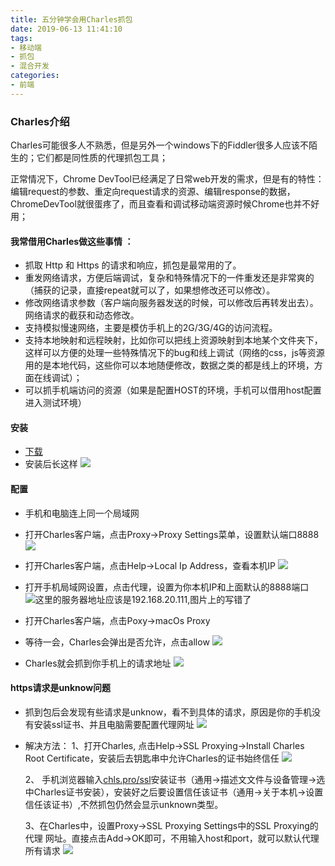 ```yaml
---
title: 五分钟学会用Charles抓包
date: 2019-06-13 11:41:10
tags:
- 移动端
- 抓包
- 混合开发
categories: 
- 前端
---
```

### Charles介绍
Charles可能很多人不熟悉，但是另外一个windows下的Fiddler很多人应该不陌生的；它们都是同性质的代理抓包工具；

正常情况下，Chrome DevTool已经满足了日常web开发的需求，但是有的特性：编辑request的参数、重定向request请求的资源、编辑response的数据，ChromeDevTool就很蛋疼了，而且查看和调试移动端资源时候Chrome也并不好用；

#### 我常借用Charles做这些事情 ：

+ 抓取 Http 和 Https 的请求和响应，抓包是最常用的了。
+ 重发网络请求，方便后端调试，复杂和特殊情况下的一件重发还是非常爽的（捕获的记录，直接repeat就可以了，如果想修改还可以修改）。
+ 修改网络请求参数（客户端向服务器发送的时候，可以修改后再转发出去）。
网络请求的截获和动态修改。
+ 支持模拟慢速网络，主要是模仿手机上的2G/3G/4G的访问流程。
+ 支持本地映射和远程映射，比如你可以把线上资源映射到本地某个文件夹下，这样可以方便的处理一些特殊情况下的bug和线上调试（网络的css，js等资源用的是本地代码，这些你可以本地随便修改，数据之类的都是线上的环境，方面在线调试）；
+ 可以抓手机端访问的资源（如果是配置HOST的环境，手机可以借用host配置进入测试环境）

#### 安装

+ [下载](https://www.charlesproxy.com/download/)
+ 安装后长这样
![](/img/4539636-180696d9002e8d67.png)

#### 配置

+ 手机和电脑连上同一个局域网
+ 打开Charles客户端，点击Proxy->Proxy Settings菜单，设置默认端口8888
![](/img/4539636-f6d1bfc18138748e.png)
+  打开Charles客户端，点击Help->Local Ip Address，查看本机IP
![](/img/4539636-2f53aed0bec5c1eb.png)

+ 打开手机局域网设置，点击代理，设置为你本机IP和上面默认的8888端口
![这里的服务器地址应该是192.168.20.111,图片上的写错了](/img/4539636-42f4fc8dec2116af.png)

+ 打开Charles客户端，点击Poxy->macOs Proxy
+ 等待一会，Charles会弹出是否允许，点击allow
![](/img/4539636-792cc727406daa23.png)

+ Charles就会抓到你手机上的请求地址
![](/img/4539636-1adae9720654edb8.png)

#### https请求是unknow问题

+ 抓到包后会发现有些请求是unknow，看不到具体的请求，原因是你的手机没有安装ssl证书、并且电脑需要配置代理网址
![](/img/4539636-dfc9a57d312a7be3.png)
+ 解决方法：
  1、打开Charles, 点击Help->SSL Proxying->Install Charles Root Certificate，安装后去钥匙串中允许Charles的证书始终信任
![](/img/4539636-ccd631cb9b81eb52.png)

  2、 手机浏览器输入[chls.pro/ssl](http://chls.pro/ssl)安装证书（通用->描述文文件与设备管理->选中Charles证书安装），安装好之后要设置信任该证书（通用->关于本机->设置信任该证书）,不然抓包仍然会显示unknown类型。

  3、在Charles中，设置Proxy->SSL Proxying Settings中的SSL Proxying的代理  网址。直接点击Add->OK即可，不用输入host和port，就可以默认代理所有请求
![](/img/4539636-6a8eaa512c58ba46.png)




